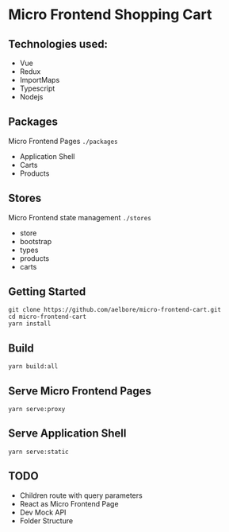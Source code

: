 # Micro Frontend Shopping Cart

## Technologies used:
* Vue 
* Redux
* ImportMaps 
* Typescript
* Nodejs

## Packages
Micro Frontend Pages `./packages`
* Application Shell
* Carts 
* Products

## Stores
Micro Frontend state management `./stores`
* store
* bootstrap 
* types
* products
* carts

## Getting Started
```
git clone https://github.com/aelbore/micro-frontend-cart.git
cd micro-frontend-cart
yarn install
```

## Build
```
yarn build:all
```

## Serve Micro Frontend Pages
```
yarn serve:proxy
```

## Serve Application Shell
```
yarn serve:static
```

## TODO
* Children route with query parameters
* React as Micro Frontend Page
* Dev Mock API
* Folder Structure